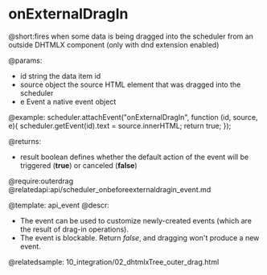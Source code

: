 onExternalDragIn
=============

@short:fires when some data is being dragged into the scheduler from an outside DHTMLX component (only with dnd extension enabled)
	

@params: 
- id	string 	the data item id
- source	object 		the source HTML element that was dragged into the scheduler
- e		Event 	a native event object

@example: 
scheduler.attachEvent("onExternalDragIn", function (id, source, e){
	scheduler.getEvent(id).text = source.innerHTML;
    return true;
});

@returns: 
- result     boolean       defines whether the default action of the event will be triggered (<b>true</b>) or canceled (<b>false</b>)


@require:outerdrag
@relatedapi:api/scheduler_onbeforeexternaldragin_event.md

@template:	api_event
@descr: 



- The event can be used to customize newly-created events (which are the result of drag-in operations).
- The event is blockable. Return *false*,  and dragging won't produce a new event. 


@relatedsample:
	10_integration/02_dhtmlxTree_outer_drag.html